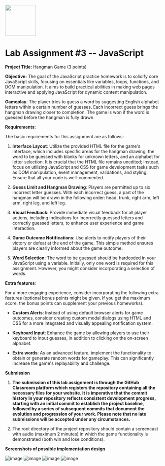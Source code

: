 
<p><img src="https://upload.wikimedia.org/wikipedia/commons/1/1b/Seoultech_LOGO.png" width=100 ></p>

# Lab Assignment #3 -- JavaScript

**Project Title:** Hangman Game (3 points)

**Objective:** The goal of the JavaScript practice homework is to
solidify core JavaScript skills, focusing on essentials like variables,
loops, functions, and DOM manipulation. It aims to build practical
abilities in making web pages interactive and applying JavaScript for
dynamic content manipulation.

**Gameplay**: The player tries to guess a word by suggesting English
alphabet letters within a certain number of guesses. Each incorrect
guess brings the hangman drawing closer to completion. The game is won
if the word is guessed before the hangman is fully drawn.

**Requirements:**

The basic requirements for this assignment are as follows:

1.  **Interface Layout**: Utilize the provided HTML file for the game\'s
    interface, which includes specific areas for the hangman drawing,
    the word to be guessed with blanks for unknown letters, and an
    alphabet for letter selection. It is crucial that the HTML file
    remains unedited; instead, focus on utilizing JavaScript and CSS for
    game development tasks such as DOM manipulation, event management,
    validations, and styling. Ensure that all your code is
    well-commented.

2.  **Guess Limit and Hangman Drawing**: Players are permitted up to six
    incorrect letter guesses. With each incorrect guess, a part of the
    hangman will be drawn in the following order: head, trunk, right
    arm, left arm, right leg, and left leg.

3.  **Visual Feedback**: Provide immediate visual feedback for all
    player actions, including indications for incorrectly guessed
    letters and correctly guessed letters, to enhance user experience
    and game interaction.

4.  **Game Outcome Notifications**: Use alerts to notify players of
    their victory or defeat at the end of the game. This simple method
    ensures players are clearly informed about the game outcome.

5.  **Word Selection**: The word to be guessed should be hardcoded in
    your JavaScript using a variable. Initially, only one word is
    required for this assignment. However, you might consider
    incorporating a selection of words.

**Extra features**:

For a more engaging experience, consider incorporating the following
extra features (optional bonus points might be given. If you get the
maximum score, the bonus points can supplement your previous homeworks).

-   **Custom Alerts**: Instead of using default browser alerts for game
    outcomes, consider creating custom modal dialogs using HTML and CSS
    for a more integrated and visually appealing notification system.

-   **Keyboard Input**: Enhance the game by allowing players to use
    their keyboard to input guesses, in addition to clicking on the
    on-screen alphabet.

-   **Extra words**: As an advanced feature, implement the functionality
    to obtain or generate random words for gameplay. This can
    significantly increase the game\'s replayability and challenge.

**Submission**

1.  **The submission of this lab assignment is through the GitHub
    Classroom platform which registers the repository containing all the
    necessary files for your website. It is imperative that the commit
    history in your repository reflects consistent development progress,
    starting with an initial commit to establish the project baseline,
    followed by a series of subsequent commits that document the
    evolution and progression of your work. Please note that no late
    submissions will be accepted under any circumstances.**

2.  The root directory of the project repository should contain a
    screencast with audio (maximum 2 minutes) in which the game
    functionality is demonstrated (both win and lose conditions).

**Screenshots of possible implementation design**

![image](https://github.com/ST-ITM/Lab03/assets/31236254/ae8beaf6-148a-40b0-b1d7-36d486960d6a)
![image](https://github.com/ST-ITM/Lab03/assets/31236254/83ea6a88-3ea7-4f13-adaf-b0713b6418ec)
![image](https://github.com/ST-ITM/Lab03/assets/31236254/01c53587-4e7e-440c-a391-ac0a04b7ada3)
![image](https://github.com/ST-ITM/Lab03/assets/31236254/fd4d170c-20d1-4bbd-b8eb-d192f7fa2a3b)




